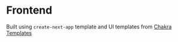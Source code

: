# Frontend

Built using `create-next-app` template and UI templates from [Chakra Templates](https://chakra-templates.dev/)


